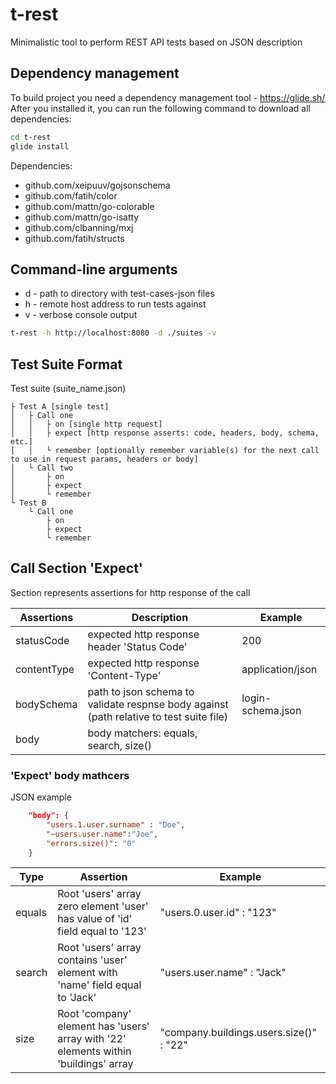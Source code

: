 # t-rest
Minimalistic tool to perform REST API tests based on JSON description

## Dependency management
To build project you need a dependency management tool - https://glide.sh/
After you installed it, you can run the following command to download all dependencies:

```bash
cd t-rest
glide install
```

Dependencies:
- github.com/xeipuuv/gojsonschema
- github.com/fatih/color
- github.com/mattn/go-colorable
- github.com/mattn/go-isatty
- github.com/clbanning/mxj
- github.com/fatih/structs

## Command-line arguments
- d - path to directory with test-cases-json files
- h - remote host address to run tests against
- v - verbose console output
```bash
t-rest -h http://localhost:8080 -d ./suites -v
```
## Test Suite Format
Test suite (suite_name.json)

    ├ Test A [single test]
    │   ├ Call one
    │   │   ├ on [single http request]
    │   │   ├ expect [http response asserts: code, headers, body, schema, etc.]
    │   │   └ remember [optionally remember variable(s) for the next call to use in request params, headers or body]
    │   └ Call two
    │       ├ on
    │       ├ expect
    │       └ remember
    └ Test B
        └ Call one
            ├ on
            ├ expect
            └ remember
## Call Section 'Expect'
Section represents assertions for http response of the call

Assertions | Description | Example
------------ | ------------- | --------------
statusCode | expected http response header 'Status Code' | 200
contentType | expected http response 'Content-Type' | application/json
bodySchema | path to json schema to validate respnse body against (path relative to test suite file) | login-schema.json
body | body matchers: equals, search, size() |

### 'Expect' body mathcers
JSON example
```json
    "body": {
        "users.1.user.surname" : "Doe",
        "~users.user.name":"Joe",
        "errors.size()": "0"
    }
```
Type | Assertion | Example
------------ | ------------- | --------------
equals | Root 'users' array zero element 'user' has value of 'id' field equal to '123'  | "users.0.user.id" : "123"
search | Root 'users' array contains 'user' element with 'name' field equal to 'Jack'  | "users.user.name" : "Jack"
size | Root 'company' element has 'users' array with '22' elements within 'buildings' array | "company.buildings.users.size()" : "22"
